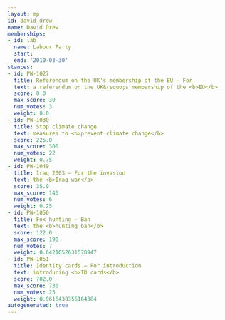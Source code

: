 ```yaml
---
layout: mp
id: david_drew
name: David Drew
memberships:
- id: lab
  name: Labour Party
  start: 
  end: '2010-03-30'
stances:
- id: PW-1027
  title: Referendum on the UK's membership of the EU — For
  text: a referendum on the UK&rsquo;s membership of the <b>EU</b>
  score: 0.0
  max_score: 30
  num_votes: 3
  weight: 0.0
- id: PW-1030
  title: Stop climate change
  text: measures to <b>prevent climate change</b>
  score: 225.0
  max_score: 300
  num_votes: 22
  weight: 0.75
- id: PW-1049
  title: Iraq 2003 — For the invasion
  text: the <b>Iraq war</b>
  score: 35.0
  max_score: 140
  num_votes: 6
  weight: 0.25
- id: PW-1050
  title: Fox hunting — Ban
  text: the <b>hunting ban</b>
  score: 122.0
  max_score: 190
  num_votes: 7
  weight: 0.6421052631578947
- id: PW-1051
  title: Identity cards — For introduction
  text: introducing <b>ID cards</b>
  score: 702.0
  max_score: 730
  num_votes: 25
  weight: 0.9616438356164384
autogenerated: true
---
```

